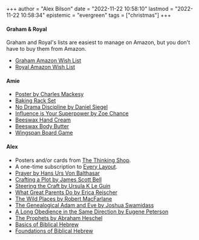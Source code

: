 +++
author = "Alex Bilson"
date = "2022-11-22 10:58:10"
lastmod = "2022-11-22 10:58:34"
epistemic = "evergreen"
tags = ["christmas"]
+++
#### Graham & Royal

Graham and Royal's lists are easiest to manage on Amazon, but you don't have to buy them from Amazon.

- [Graham Amazon Wish List](https://www.amazon.com/hz/wishlist/ls/28EZTY3A4IQHF)
- [Royal Amazon Wish List](https://www.amazon.com/hz/wishlist/ls/MKJSZ5I1U9UO)

#### Amie

- [Poster by Charles Mackesy](https://www.amazon.com/dp/B0BGRBH9L5/?coliid=I2AKKVFHADTIPD&colid=BVO5V2JP8DI9&ref_=lv_ov_lig_dp_it&th=1)
- [Baking Rack Set](https://www.amazon.com/dp/B081THCMXB/?coliid=IT8HUT15GGL5Q&colid=BVO5V2JP8DI9&psc=1&ref_=lv_ov_lig_dp_it)
- [No Drama Discipline by Daniel Siegel](https://bookshop.org/p/books/no-drama-discipline-the-whole-brain-way-to-calm-the-chaos-and-nurture-your-child-s-developing-mind-daniel-j-siegel/9126024?ean=9780345548061)
- [Influence is Your Superpower by Zoe Chance](https://bookshop.org/p/books/influence-is-your-superpower-the-science-of-winning-hearts-sparking-change-and-making-good-things-happen-zoe-chance/16987804?ean=9781984854339)
- [Beeswax Hand Cream](https://www.amazon.com/dp/B002ABXDW4/?coliid=IO8I3JJBQ6IBC&colid=BVO5V2JP8DI9&psc=1&ref_=lv_ov_lig_dp_it)
- [Beeswax Body Butter](https://www.amazon.com/dp/B095KRDB1H/?coliid=I5TYF9UQADWII&colid=BVO5V2JP8DI9&psc=1&ref_=lv_ov_lig_dp_it)
- [Wingspan Board Game](https://www.amazon.com/dp/B07YQ641NQ/?coliid=I25NAZEB05766L&colid=BVO5V2JP8DI9&psc=1&ref_=lv_ov_lig_dp_it)

#### Alex

- Posters and/or cards from [The Thinking Shop](https://thethinkingshop.org).
- A one-time subscription to [Every Layout](https://every-layout.dev).
- [Prayer by Hans Urs Von Balthasar](https://bookshop.org/p/books/prayer-hans-urs-von-balthasar/8327037?ean=9780898700749)
- [Crafting a Plot by James Scott Bell](https://bookshop.org/p/books/plot-structure-techniques-and-exercises-for-crafting-a-plot-that-grips-readers-from-start-to-finish-james-scott-bell/18331834?ean=9781582972947)
- [Steering the Craft by Ursula K Le Guin](https://bookshop.org/p/books/steering-the-craft-a-twenty-first-century-guide-to-sailing-the-sea-of-story-ursula-k-le-guin/7084668?ean=9780544611610)
- [What Great Parents Do by Erica Reischer](https://bookshop.org/p/books/what-great-parents-do-75-simple-strategies-for-raising-kids-who-thrive-erica-reischer/11310410?ean=9780399176692)
- [The Wild Places by Robert MacFarlane](https://bookshop.org/p/books/the-wild-places-robert-macfarlane/11717101?ean=9780143113935)
- [The Genealogical Adam and Eve by Joshua Swamidass](https://bookshop.org/p/books/the-genealogical-adam-and-eve-the-surprising-science-of-universal-ancestry-s-joshua-swamidass/16646398?ean=9781514003831)
- [A Long Obedience in the Same Direction by Eugene Peterson](https://bookshop.org/p/books/a-long-obedience-in-the-same-direction-discipleship-in-an-instant-society-eugene-h-peterson/15527711?ean=9780830848638)
- [The Prophets by Abraham Heschel](https://bookshop.org/p/books/the-prophets-two-volumes-in-one-abraham-joshua-heschel/11122288?ean=9781598561814)
- [Basics of Biblical Hebrew](https://bookshop.org/p/books/basics-of-biblical-hebrew-grammar-third-edition-gary-d-pratico/10021102?ean=9780310533498)
- [Foundations of Biblical Hebrew](https://www.biblicallanguagecenter.com/product/lbh1-online/)
